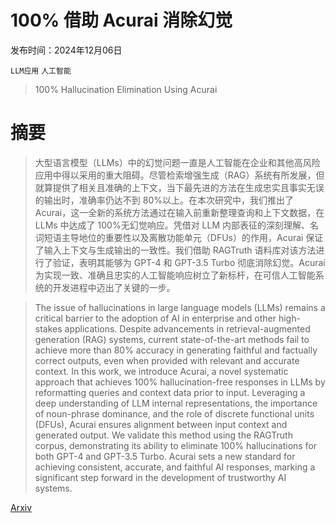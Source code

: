 # 100% 借助 Acurai 消除幻觉

发布时间：2024年12月06日

`LLM应用` `人工智能`

> 100% Hallucination Elimination Using Acurai

# 摘要

> 大型语言模型（LLMs）中的幻觉问题一直是人工智能在企业和其他高风险应用中得以采用的重大阻碍。尽管检索增强生成（RAG）系统有所发展，但就算提供了相关且准确的上下文，当下最先进的方法在生成忠实且事实无误的输出时，准确率仍达不到 80%以上。在本次研究中，我们推出了 Acurai，这一全新的系统方法通过在输入前重新整理查询和上下文数据，在 LLMs 中达成了 100%无幻觉响应。凭借对 LLM 内部表征的深刻理解、名词短语主导地位的重要性以及离散功能单元（DFUs）的作用，Acurai 保证了输入上下文与生成输出的一致性。我们借助 RAGTruth 语料库对该方法进行了验证，表明其能够为 GPT-4 和 GPT-3.5 Turbo 彻底消除幻觉。Acurai 为实现一致、准确且忠实的人工智能响应树立了新标杆，在可信人工智能系统的开发进程中迈出了关键的一步。

> The issue of hallucinations in large language models (LLMs) remains a critical barrier to the adoption of AI in enterprise and other high-stakes applications. Despite advancements in retrieval-augmented generation (RAG) systems, current state-of-the-art methods fail to achieve more than 80% accuracy in generating faithful and factually correct outputs, even when provided with relevant and accurate context. In this work, we introduce Acurai, a novel systematic approach that achieves 100% hallucination-free responses in LLMs by reformatting queries and context data prior to input. Leveraging a deep understanding of LLM internal representations, the importance of noun-phrase dominance, and the role of discrete functional units (DFUs), Acurai ensures alignment between input context and generated output. We validate this method using the RAGTruth corpus, demonstrating its ability to eliminate 100% hallucinations for both GPT-4 and GPT-3.5 Turbo. Acurai sets a new standard for achieving consistent, accurate, and faithful AI responses, marking a significant step forward in the development of trustworthy AI systems.

[Arxiv](https://arxiv.org/abs/2412.05223)